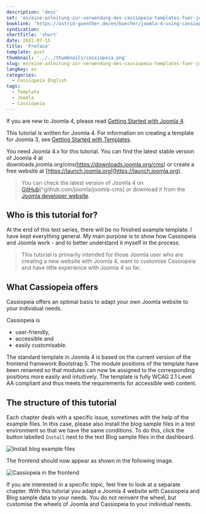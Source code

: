 ```yaml
---
description: 'desc'
set: 'en/eine-anleitung-zur-verwendung-des-cassiopeia-templates-fuer-joomla-4-themen'
booklink: 'https://astrid-guenther.de/en/buecher/joomla-4-using-cassiopeia'
syndication:
shortTitle: 'short'
date: 2022-07-15
title: 'Preface'
template: post
thumbnail: '../../thumbnails/cassiopeia.png'
slug: en/eine-anleitung-zur-verwendung-des-cassiopeia-templates-fuer-joomla-4-vorwort
langKey: en
categories:
  - Cassiopeia English
tags:
  - Template
  - Joomla
  - Cassiopeia
---
```


If you are new to Joomla 4, please read [Getting Started with Joomla 4](https://docs.joomla.org/J4.x:Getting_Started_with_Joomla!).

This tutorial is written for Joomla 4. For information on creating a template for Joomla 3, see [Getting Started with Templates](https://docs.joomla.org/J3.x:Getting_Started_with_Templates).

You need Joomla 4.x for this tutorial. You can find the latest stable version of Joomla 4 at downloads.joomla.org/cms(https://downloads.joomla.org/cms) or create a free website at [https://launch.joomla.org](https://launch.joomla.org).

> You can check the latest version of Joomla 4 on [GitHub](https://github.com/joomla/joomla-cms)[^github.com/joomla/joomla-cms] or download it from the [Joomla developer website](https://developer.joomla.org/nightly-builds.html).

## Who is this tutorial for?

At the end of this text series, there will be no finished example template. I have kept everything general. My main purpose is to show how Cassiopeia and Joomla work - and to better understand it myself in the process.

> This tutorial is primarily intended for those Joomla user who are creating a new website with Joomla 4, want to customise Cassiopeia and have little experience with Joomla 4 so far.

## What Cassiopeia offers

Cassiopeia offers an optimal basis to adapt your own Joomla website to your individual needs. 

Cassiopeia is 
- user-friendly, 
- accessible and 
- easily customisable.

The standard template in Joomla 4 is based on the current version of the frontend framework Bootstrap 5. The module positions of the template have been renamed so that modules can now be assigned to the corresponding positions more easily and intuitively. The template is fully WCAG 2.1 Level AA compliant and thus meets the requirements for accessible web content.

## The structure of this tutorial

Each chapter deals with a specific issue, sometimes with the help of the example files. In this case, please also install the blog sample files in a test environment so that we have the same conditions. To do this, click the button labelled `Install` next to the text Blog sample files in the dashboard.

![Install blog example files](/images/c11.png)

The frontend should now appear as shown in the following image.

![Cassiopeia in the frontend](/images/c12.png)

If you are interested in a specific topic, feel free to look at a separate chapter. With this tutorial you adapt a Joomla 4 website with Cassiopeia and Blog sample data to your needs. You do not reinvent the wheel, but customise the wheels of Joomla and Cassiopeia to your individual needs.
<img src="https://vg04.met.vgwort.de/na/a80a6bb002ca4d5eb5184c212da9f1c1" width="1" height="1" alt="">

